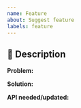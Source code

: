 ```yaml
---
name: Feature
about: Suggest feature
labels: feature
---
```


## 📝 Description

**Problem:**

**Solution:**

**API needed/updated:**

```kotlin

```

<!-- This section will be filled and uncommented by a maintainer.
## ✅ Checklist

> See the [_Issue implementation_ section in the contributing guidelines](https://github.com/kotools/types/blob/main/CONTRIBUTING.md#issue-implementation) before addressing the following checklist.

- [ ] ...
-->
